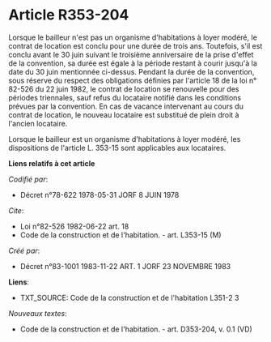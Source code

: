 # Article R353-204

Lorsque le bailleur n'est pas un organisme d'habitations à loyer modéré, le contrat de location est conclu pour une durée de
trois ans. Toutefois, s'il est conclu avant le 30 juin suivant le troisième anniversaire de la prise d'effet de la
convention, sa durée est égale à la période restant à courir jusqu'à la date du 30 juin mentionnée ci-dessus. Pendant la
durée de la convention, sous réserve du respect des obligations définies par l'article 18 de la loi n° 82-526 du 22 juin
1982, le contrat de location se renouvelle pour des périodes triennales, sauf refus du locataire notifié dans les conditions
prévues par la convention. En cas de vacance intervenant au cours du contrat de location, le nouveau locataire est substitué
de plein droit à l'ancien locataire.

Lorsque le bailleur est un organisme d'habitations à loyer modéré, les dispositions de l'article L. 353-15 sont applicables
aux locataires.

**Liens relatifs à cet article**

_Codifié par_:

  - Décret n°78-622 1978-05-31 JORF 8 JUIN 1978

_Cite_:

  - Loi n°82-526 1982-06-22 art. 18
  - Code de la construction et de l'habitation. - art. L353-15 (M)

_Créé par_:

  - Décret n°83-1001 1983-11-22 ART. 1 JORF 23 NOVEMBRE 1983

**Liens**:

  - TXT_SOURCE: Code de la construction et de l'habitation L351-2 3

_Nouveaux textes_:

  - Code de la construction et de l'habitation. - art. D353-204, v. 0.1 (VD)
